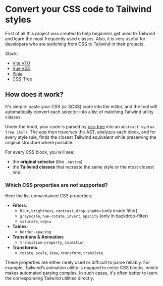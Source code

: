 # Convert your CSS code to Tailwind styles

First of all this project was created to help beginners get used to Tailwind and learn the most frequently used classes. Also, it is very useful for developers who are switching from CSS to Tailwind in their projects.

Stack:
- [Vite v7.0](https://vite.dev)
- [Vue v3.5](https://vuejs.org)
- [Pinia](https://pinia.vuejs.org)
- [CSS-Tree](https://github.com/csstree/csstree)


## How does it work?

It's simple: paste your CSS (or SCSS) code into the editor, and the tool will automatically convert each selector into a list of matching Tailwind utility classes.

Under the hood, your code is parsed by [css-tree](https://www.npmjs.com/package/css-tree) into an `abstract syntax tree (AST)`. The app then traverses the AST, analyzes each block, and for every style rule, finds the closest Tailwind equivalent while preserving the original structure where possible.

For every CSS block, you will see:
- the **original selector** (like `.button`)
- the **Tailwind classes** that recreate the same style or the most closest one

### Which CSS properties are ***not*** supported?

Here the list unmaintained CSS properties:
- **Filters**:
    - `blur`, `brightness`, `contrast`, `drop-shadow` (only inside filter)
    - `grayscale`, `hue-rotate`, `invert`, `opacity` (only in backdrop-filter)
    - `saturate`, `sepia`
- **Tables**: 
    - `border-spacing`
- **Transitions & Animation**: 
    - `transition-property`, `animation`
- **Transforms**: 
    - `rotate`, `scale`, `skew`, `transform`, `translate`

These properties are either rarely used or difficult to parse reliably. For example, Tailwind’s animation utility is mapped to entire CSS blocks, which makes automated parsing complex. In such cases, it's often better to learn the corresponding Tailwind utilities directly.
